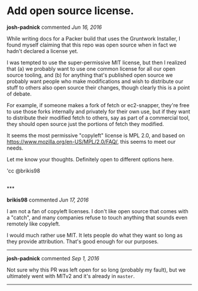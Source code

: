 # Add open source license.

**josh-padnick** commented *Jun 16, 2016*

While writing docs for a Packer build that uses the Gruntwork Installer, I found myself claiming that this repo was open source when in fact we hadn't declared a license yet.

I was tempted to use the super-permissive MIT license, but then I realized that (a) we probably want to use one common license for all our open source tooling, and (b) for anything that's published open source we probably want people who make modifications and wish to distribute our stuff to others also open source their changes, though clearly this is a point of debate.

For example, if someone makes a fork of fetch or ec2-snapper, they're free to use those forks internally and privately for their own use, but if they want to distribute their modified fetch to others, say as part of a commercial tool, they should open source just the portions of fetch they modified.

It seems the most permissive "copyleft" license is MPL 2.0, and based on https://www.mozilla.org/en-US/MPL/2.0/FAQ/, this seems to meet our needs.

Let me know your thoughts. Definitely open to different options here.

'cc @brikis98 

<br />
***


**brikis98** commented *Jun 17, 2016*

I am not a fan of copyleft licenses. I don't like open source that comes with a "catch", and many companies refuse to touch anything that sounds even remotely like copyleft. 

I would much rather use MIT. It lets people do what they want so long as they provide attribution. That's good enough for our purposes.

***

**josh-padnick** commented *Sep 1, 2016*

Not sure why this PR was left open for so long (probably my fault), but we ultimately went with MITv2 and it's already in `master`.

***

